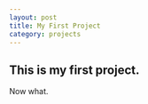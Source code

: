 ```yaml
---
layout: post
title: My First Project
category: projects
---
```

## This is my first project.
Now what.